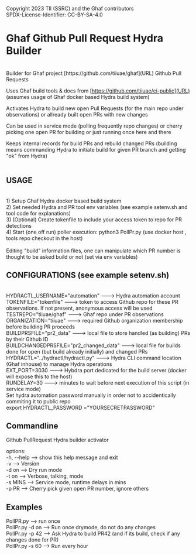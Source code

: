   Copyright 2023 TII (SSRC) and the Ghaf contributors
  <br>
  SPDX-License-Identifier: CC-BY-SA-4.0

# Ghaf Github Pull Request Hydra Builder
<br>
Builder for Ghaf project [https://github.com/tiiuae/ghaf](URL) Github Pull Requests

Uses Ghaf build tools & docs from [https://github.com/tiiuae/ci-public](URL) (assumes usage of Ghaf docker based Hydra build system)

Activates Hydra to build new open Pull Requests (for the main repo under observations) or allready built open PRs with new changes

Can be used in service mode (polling frequently repo changes) or cherry picking one open PR for building or just running once here and there

Keeps internal records for build PRs and rebuild changed PRs (building means commanding Hydra to initiate build for given PR branch and getting "ok" from Hydra)
<br>
<br>

## USAGE
<br>
1) Setup Ghaf Hydra docker based build system
<br>
2) Set needed Hydra and PR tool env variables (see example setenv.sh and tool code for explanations)
<br>
3) (Optional) Create tokenfile to include your access token to repo for PR detections
<br>
4) Start (one off run) poller execution: python3 PollPr.py (use docker host , tools repo checkout in the host)
<br>
<br>
Editing "build" information files, one can manipulate which PR number is thought to be asked build or not
(set via env variables)
<br>

## CONFIGURATIONS (see example setenv.sh)
<br>
HYDRACTL_USERNAME="automation" ---> Hydra automation account
<br>
TOKENFILE="tokenfile" ---> token to access Github repo for these PR observations. If not present, anonymous access will be used
<br>
TESTREPO="tiiuae/ghaf" ---> Ghaf repo under PR observations
<br>
ORGANIZATION="tiiuae" ---> required Github organization membership before building PR proceeds
<br>
BUILDPRSFILE="pr2_data" ---> local file to store handled (as building) PRs by their Github ID
<br>
BUILDCHANGEDPRSFILE="pr2_changed_data" ---> local file for builds done for open (but build already initially) and changed PRs
<br>
HYDRACTL="../hydractl/hydractl.py" ---> Hydra CLI command location (Ghaf inhouse) to manage Hydra operations
<br>
EXT_PORT=3030 ---> Hybdra port dedicated for the build server (docker will expose this to the host)
<br>
RUNDELAY=30 ---> minutes to wait before next execution of this script (in service mode)

<br>
Set hydra automation password manually in order not to accidentically commiting it to public repo
<br>
export HYDRACTL_PASSWORD ="YOURSECRETPASSWORD"


## Commandline

Github PullRequest Hydra builder activator

options:
<br>
  -h, --help --> show this help message and exit
<br>
  -v --> Version
<br>
  -d on --> Dry run mode
<br>
  -t on --> Verbose, talking, mode
<br>
  -s MINS --> Service mode, runtime delays in mins
<br>
  -p PR --> Cherry pick given open PR number, ignore others


## Examples

PollPR.py --> run once
<br>
PollPr.py -d on --> Run once drymode, do not do any changes
<br>
PollPr.py -p 42 --> Ask Hydra to build PR42 (and if its build, check if any changes done for PR)
<br>
PollPr.py -s 60 --> Run every hour

#
